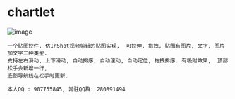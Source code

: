 # chartlet

![image](https://github.com/jack-chong/chartlet/blob/master/app/gif/chartlet.gif)

    一个贴图控件, 仿InShot视频剪辑的贴图实现,  可拉伸, 拖拽, 贴图有图片, 文字, 图片加文字三种类型.  
    支持左右滑动, 上下滑动, 自动排序, 自动滚动, 自动定位, 拖拽排序. 有吸附效果,  顶部松手会新增一行,  
    底部导航线在松手时更新.

    本人QQ : 907755845, 常驻QQ群: 280891494
